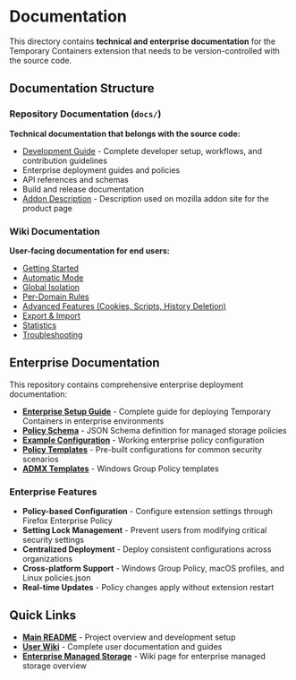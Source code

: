 # Documentation

This directory contains **technical and enterprise documentation** for the Temporary Containers extension that needs to be version-controlled with the source code.

## Documentation Structure

### Repository Documentation (`docs/`)

**Technical documentation that belongs with the source code:**

- [Development Guide](DEVELOPMENT.md) - Complete developer setup, workflows, and contribution guidelines
- Enterprise deployment guides and policies
- API references and schemas
- Build and release documentation
- [Addon Description](ADDON_DESCIPTION.md) - Description used on mozilla addon site for the product page

### Wiki Documentation

**User-facing documentation for end users:**

- [Getting Started](https://github.com/GodKratos/temporary-containers/wiki/Getting-Started)
- [Automatic Mode](https://github.com/GodKratos/temporary-containers/wiki/General-Settings#automatic-mode)
- [Global Isolation](https://github.com/GodKratos/temporary-containers/wiki/Global-Isolation)
- [Per-Domain Rules](https://github.com/GodKratos/temporary-containers/wiki/Per-Domain-Rules)
- [Advanced Features (Cookies, Scripts, History Deletion)](https://github.com/GodKratos/temporary-containers/wiki/Advanced)
- [Export & Import](https://github.com/GodKratos/temporary-containers/wiki/Export-Import)
- [Statistics](https://github.com/GodKratos/temporary-containers/wiki/Statistics)
- [Troubleshooting](https://github.com/GodKratos/temporary-containers/wiki/Troubleshooting)

## Enterprise Documentation

This repository contains comprehensive enterprise deployment documentation:

- **[Enterprise Setup Guide](enterprise/MANAGED_STORAGE.md)** - Complete guide for deploying Temporary Containers in enterprise environments
- **[Policy Schema](enterprise/managed-storage-schema.json)** - JSON Schema definition for managed storage policies
- **[Example Configuration](enterprise/managed-storage-example.json)** - Working enterprise policy configuration
- **[Policy Templates](enterprise/policy-templates/)** - Pre-built configurations for common security scenarios
- **[ADMX Templates](enterprise/admx/)** - Windows Group Policy templates

### Enterprise Features

- **Policy-based Configuration** - Configure extension settings through Firefox Enterprise Policy
- **Setting Lock Management** - Prevent users from modifying critical security settings
- **Centralized Deployment** - Deploy consistent configurations across organizations
- **Cross-platform Support** - Windows Group Policy, macOS profiles, and Linux policies.json
- **Real-time Updates** - Policy changes apply without extension restart

## Quick Links

- **[Main README](../README.md)** - Project overview and development setup
- **[User Wiki](https://github.com/GodKratos/temporary-containers/wiki)** - Complete user documentation and guides
- **[Enterprise Managed Storage](https://github.com/GodKratos/temporary-containers/wiki/Managed-Storage)** - Wiki page for enterprise managed storage overview
